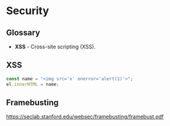 Security
==

## Glossary

- **XSS** - Cross-site scripting (XSS).

## XSS

```js
const name = "<img src='x' onerror='alert(1)'>";
el.innerHTML = name;
```

## Framebusting

https://seclab.stanford.edu/websec/framebusting/framebust.pdf
